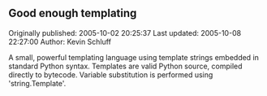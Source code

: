 ## Good enough templating

Originally published: 2005-10-02 20:25:37
Last updated: 2005-10-08 22:27:00
Author: Kevin Schluff

A small, powerful templating language using template strings embedded in standard Python syntax.  Templates are valid Python source, compiled directly to bytecode.  Variable substitution is performed using 'string.Template'.